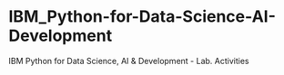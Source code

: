 # IBM_Python-for-Data-Science-AI-Development
IBM Python for Data Science, AI &amp; Development - Lab. Activities
